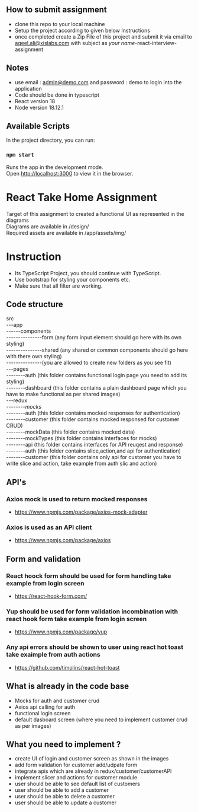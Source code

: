 ## How to submit assignment

- clone this repo to your local machine 
- Setup the project according to given below Instructions
- once completed create a Zip File of this project and submit it via email to aqeel.ali@xislabs.com with subject as *your name*-react-interview-assignment

## Notes

- use email : admin@demo.com and password : demo to login into the application
- Code should be done in typescript
- React version 18
- Node version 18.12.1

## Available Scripts

In the project directory, you can run:

### `npm start`

Runs the app in the development mode.\
Open [http://localhost:3000](http://localhost:3000) to view it in the browser.

# React Take Home Assignment

Target of this assignment to created a functional UI as represented in the diagrams<br />
Diagrams are available in /design/<br />
Required assets are available in /app/assets/img/<br />

# Instruction

- Its TypeScript Project, you should continue with TypeScript.
- Use bootstrap for styling your components etc.
- Make sure that all filter are working.

## Code structure

src<br />
---app<br />
------components<br />
---------------form (any form input element should go here with its own styling)<br />
---------------shared (any shared or common components should go here with there own styling)<br />
---------------(you are allowed to create new folders as you see fit)<br />
---pages<br />
--------auth (this folder contains functional login page you need to add its styling)<br />
--------dashboard (this folder contains a plain dashboard page which you have to make functional as per shared images)<br />
---redux<br />
--------_mocks_<br />
--------auth (this folder contains mocked responses for authentication)<br />
--------customer (this folder contains mocked responsed for customer CRUD)<br />
--------mockData (this folder contains mocked data)<br />
--------mockTypes (this folder contains interfaces for mocks)<br />
--------api (this folder contains interfaces for API reuqest and response)<br />
--------auth (this folder contains slice,action,and api for authentication)<br />
--------customer (this folder contains only api for customer you have to write slice and action, take example from auth slic and action)<br />

## API's

### Axios mock is used to return mocked responses

- https://www.npmjs.com/package/axios-mock-adapter

### Axios is used as an API client

- https://www.npmjs.com/package/axios

## Form and validation

### React hoock form should be used for form handling take example from login screen

- https://react-hook-form.com/

### Yup should be used for form validation incombination with react hook form take example from login screen

- https://www.npmjs.com/package/yup

### Any api errors should be shown to user using react hot toast take exaimple from auth actions

- https://github.com/timolins/react-hot-toast

## What is already in the code base

- Mocks for auth and customer crud
- Axios api calling for auth
- functional login screen
- default dasboard screen (where you need to implement customer crud as per images)

## What you need to implement ?

- create UI of login and customer screen as shown in the images
- add form validation for customer add/udpate form
- integrate apis which are already in redux/customer/customerAPI
- implement slicer and actions for customer module
- user should be able to see default list of customers
- user should be able to add a customer
- user should be able to delete a customer
- user should be able to update a customer
